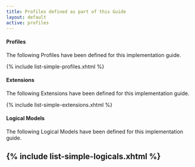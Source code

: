 ```yaml
---
title: Profiles defined as part of this Guide
layout: default
active: profiles
---
```


#### Profiles

The following Profiles have been defined for this implementation guide.

{% include list-simple-profiles.xhtml %}

#### Extensions

The following Extensions have been defined for this implementation guide.

{% include list-simple-extensions.xhtml %}

#### Logical Models

The following Logical Models have been defined for this implementation guide.

{% include list-simple-logicals.xhtml %}
---
